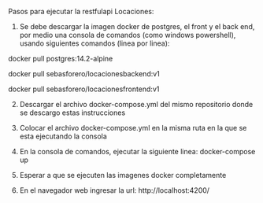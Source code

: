 
Pasos para ejecutar la restfulapi Locaciones:

1. Se debe descargar la imagen docker de postgres, el front y el back end, por medio una consola de comandos
(como windows powershell), usando siguientes comandos (linea por linea):

docker pull postgres:14.2-alpine

docker pull sebasforero/locacionesbackend:v1

docker pull sebasforero/locacionesfrontend:v1

2. Descargar el archivo docker-compose.yml del mismo repositorio donde se descargo estas instrucciones

3. Colocar el archivo docker-compose.yml en la misma ruta en la que se esta ejecutando la consola

4. En la consola de comandos, ejecutar la siguiente linea:
docker-compose up

5. Esperar a que se ejecuten las imagenes docker completamente

6. En el navegador web ingresar la url:
http://localhost:4200/ 
